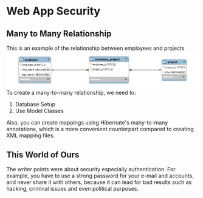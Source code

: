# Web App Security

## Many to Many Relationship
This is an example of the relationship between employees and projects
![Many](assets/entity.png)
To create a many-to-many relationship, we need to:
1. Database Setup
2. Use Model Classes
 
Also, you can create mappings using Hibernate's many-to-many annotations, which is a more convenient counterpart compared to creating XML mapping files.

## This World of Ours
The writer points were about security especially authentication. For example, you have to use a strong password for your e-mail and accounts, and never share it with others, because it can lead for bad results such as hacking, criminal issues and even political purposes.




